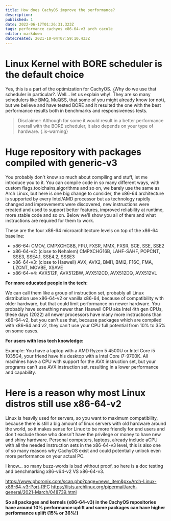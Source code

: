 ```yaml
---
title: How does CachyOS improve the performance?
description: 
published: 1
date: 2022-06-17T01:26:31.323Z
tags: performance cachyos x86-64-v3 arch cacule
editor: markdown
dateCreated: 2021-10-04T07:59:10.433Z
---
```


# Linux Kernel with BORE scheduler is the default choice

Yes, this is a part of the optimization for CachyOS. ¿Why do we use that scheduler in particular?. Well... let us explain why!. They are so many schedulers like BMQ, MuQSS, that some of you might already know (or not), but we believe and have tested BORE and it resulted the one with the best performance results both in benchmarks and responsiveness tests.

> Disclaimer: Although for some it would result in a better performance overall with the BORE scheduler, it also depends on your type of hardware.
{.is-warning}

# Huge repository with packages compiled with generic-v3

You probably don't know so much about compiling and stuff, let me introduce you to it. You can compile code in so many different ways, with custom flags,toolchains,algorithms and so on, we barely use the same as Arch Linux, but here is one big change to consider, the x86-64 architecture is supported by every Intel/AMD processor but as technology rapidly changed and improvements were discovered, new instructions were created and used to support better features, improved reliability at runtime, more stable code and so on. Below we'll show you all of them and what instructions are required for them to work.

These are the four x86-64 microarchitecture levels on top of the x86-64 baseline: 
- x86-64: CMOV, CMPXCHG8B, FPU, FXSR, MMX, FXSR, SCE, SSE, SSE2 
- x86-64-v2: (close to Nehalem) CMPXCHG16B, LAHF-SAHF, POPCNT, SSE3, SSE4.1, SSE4.2, SSSE3 
- x86-64-v3: (close to Haswell) AVX, AVX2, BMI1, BMI2, F16C, FMA, LZCNT, MOVBE, XSAVE 
- x86-64-v4: AVX512F, AVX512BW, AVX512CD, AVX512DQ, AVX512VL

**For more educated people in the tech:**

 We can call them like a group of instruction set, probably all Linux distribution use x86-64-v2 or vanilla x86-64, because of compatibility with older hardware, but that could limit performance on newer hardware. You probably have something newer than Haswell CPU aka Intel 4th gen CPUs, these days (2022) all newer processors have many more instructions than x86-64-v2, but you can't use that, because packages which are compiled with x86-64 and v2, they can't use your CPU full potential from 10% to 35% on some cases.

**For users with less tech knowledge:** 

Example: You have a laptop with a AMD Ryzen 5 4500U or Intel Core i5 1035G4, your friend have his desktop with a Intel Core i7-9700K. All machines have a CPU with support for the AVX instruction set, but your programs can't use AVX instruction set, resulting in a lower performance and capability.

# Here is a reason why most Linux distros still use x86-64-v2

Linux is heavily used for servers, so you want to maximum compatibility, because there is still a big amount of linux servers with old hardware around the world, so it makes sense for Linux to be more friendly for end users and don't exclude those who doesn't have the privilege or money to have new and shiny hardware. Personal computers, laptops, already include aCPU with all the needed instruction sets in the x86-64-v3 level, this is also one of so many reasons why CachyOS exist and could potentially unlock even more performance on your actual PC.

I know... so many buzz-words is bad without proof, so here is a doc testing and benchmarking x86-v64-v2 VS x86-64-v3.

<https://www.phoronix.com/scan.php?page=news_item&px=Arch-Linux-x86-64-v3-Port-RFC> <https://lists.archlinux.org/pipermail/arch-general/2021-March/048739.html>

**So all packages and kernels (x86-64-v3) in the CachyOS repositories have around 10% performance uplift and some packages can have higher performance uplift (15% or 36%!)**

